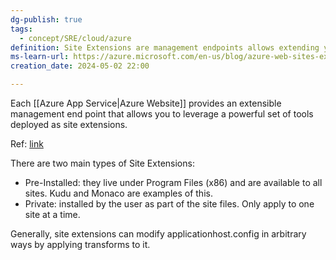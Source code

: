 ```yaml
---
dg-publish: true
tags:
  - concept/SRE/cloud/azure
definition: Site Extensions are management endpoints allows extending your site management tools.
ms-learn-url: https://azure.microsoft.com/en-us/blog/azure-web-sites-extensions/
creation_date: 2024-05-02 22:00

---
```


Each [[Azure App Service|Azure Website]] provides an extensible management end point that allows you to leverage a powerful set of tools deployed as site extensions.

Ref: [link](https://github.com/projectkudu/kudu/wiki/Azure-Site-Extensions)

There are two main types of Site Extensions:
* Pre-Installed: they live under Program Files (x86) and are available to all sites. Kudu and Monaco are examples of this.
* Private: installed by the user as part of the site files. Only apply to one site at a time.

Generally, site extensions can modify applicationhost.config in arbitrary ways by applying transforms to it. 